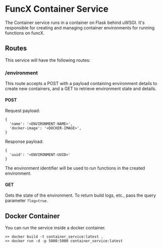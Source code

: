 # FuncX Container Service

The Container service runs in a container on Flask behind uWSGI. It's
responsible for creating and managing container environments for running
functions on funcX.

## Routes

This service will have the following routes:

### /environment

This route accepts a POST with a payload containing environment details to
create new containers, and a GET to retrieve environment state and details.

#### POST

Request payload:

```
{
  'name': '<ENVIRONMENT-NAME>',
  'docker-image': '<DOCKER-IMAGE>',
}
```

Response payload:

```
{
  'uuid': '<ENVIRONMENT-UUID>'
}
```

The environment identifier will be used to run functions in the created
environment.

#### GET

Gets the state of the environment. To return build logs, etc., pass the query
parameter `?log=true`.

## Docker Container

You can run the service inside a docker container.

```
>> docker build -t container_service:latest .
>> docker run -d -p 5000:5000 container_service:latest
```
